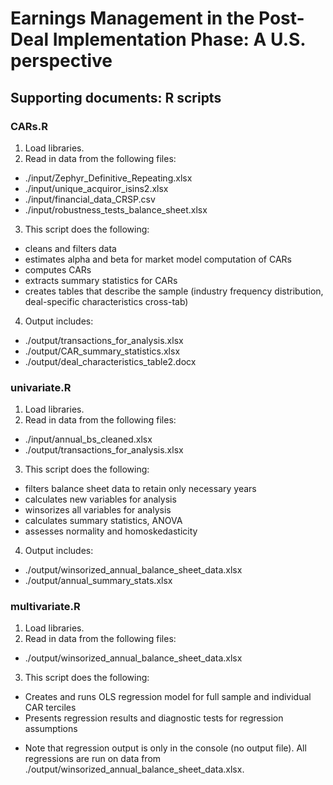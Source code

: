 # Earnings Management in the Post-Deal Implementation Phase: A U.S. perspective

## Supporting documents: R scripts

### CARs.R
1. Load libraries.
2. Read in data from the following files:

- ./input/Zephyr_Definitive_Repeating.xlsx
- ./input/unique_acquiror_isins2.xlsx
- ./input/financial_data_CRSP.csv
- ./input/robustness_tests_balance_sheet.xlsx

3. This script does the following:
- cleans and filters data
- estimates alpha and beta for market model computation of CARs
- computes CARs
- extracts summary statistics for CARs
- creates tables that describe the sample (industry frequency distribution, deal-specific characteristics cross-tab)

4. Output includes:
- ./output/transactions_for_analysis.xlsx
- ./output/CAR_summary_statistics.xlsx
- ./output/deal_characteristics_table2.docx

### univariate.R
1. Load libraries.
2. Read in data from the following files:

- ./input/annual_bs_cleaned.xlsx
- ./output/transactions_for_analysis.xlsx

3. This script does the following: 
- filters balance sheet data to retain only necessary years
- calculates new variables for analysis
- winsorizes all variables for analysis
- calculates summary statistics, ANOVA
- assesses normality and homoskedasticity

4. Output includes:
- ./output/winsorized_annual_balance_sheet_data.xlsx
- ./output/annual_summary_stats.xlsx

### multivariate.R
1. Load libraries.
2. Read in data from the following files:

- ./output/winsorized_annual_balance_sheet_data.xlsx

3. This script does the following: 
- Creates and runs OLS regression model for full sample and individual CAR terciles
- Presents regression results and diagnostic tests for regression assumptions

* Note that regression output is only in the console (no output file). All regressions
are run on data from ./output/winsorized_annual_balance_sheet_data.xlsx.

